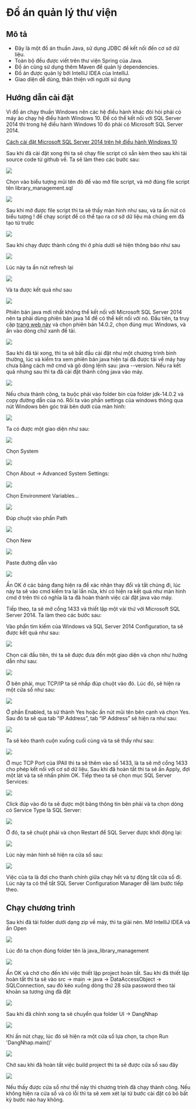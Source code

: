 # Đồ án quản lý thư viện

## Mô tả
- Đây là một đồ án thuần Java, sử dụng JDBC để kết nối đến cơ sở dữ liệu.
- Toàn bộ đều được viết trên thư viện Spring của Java.
- Đồ án cũng sử dụng thêm Maven để quản lý dependencies.
- Đồ án được quản lý bởi IntelliJ IDEA của IntelliJ.
- Giao diện dễ dùng, thân thiện với người sử dụng

## Hướng dẫn cài đặt
Vì đồ án chạy thuần Windows nên các hệ điều hành khác đòi hỏi phải có máy ảo chạy hệ điều hành Windows 10. Để có thể kết nối với SQL Server 2014 thì trong hệ điều hành Windows 10 đó phải có Microsoft SQL Server 2014.

[Cách cài đặt Microsoft SQL Server 2014 trên hệ điều hành Windows 10](https://www.howkteam.vn/course/huong-dan-cai-dat/huong-dan-cai-dat-sql-server-102)

Sau khi đã cài đặt xong thì ta sẽ chạy file script có sẵn kèm theo sau khi tải source code từ github về. Ta sẽ làm theo các bước sau:

![](/image/1.png)

Chọn vào biểu tượng mũi tên đỏ để vào mở file script, và mở đúng file script tên library_management.sql

![](/image/2.png)

Sau khi mở được file script thì ta sẽ thấy màn hình như sau, và ta ấn nút có biểu tượng ! để chạy script để có thể tạo ra cơ sở dữ liệu mà chúng em đã tạo từ trước

![](/image/3.png)

Sau khi chạy được thành công thì ở phía dưới sẽ hiện thông báo như sau

![](/image/4.png)

Lúc này ta ấn nút refresh lại

![](/image/5.png)

Và ta được kết quả như sau

![](/image/6.png)

Phiên bản java mới nhất không thể kết nối với Microsoft SQL Server 2014 nên ta phải dùng phiên bản java 14 để có thể kết nối với nó. Đầu tiên, ta truy cập [trang web này](https://jdk.java.net/archive/) và chọn phiên bản 14.0.2, chọn đúng mục Windows, và ấn vào dòng chữ xanh để tải. 

![](/image/7.png)

Sau khi đã tải xong, thì ta sẽ bắt đầu cài đặt như một chương trình bình thường, lúc và kiểm tra xem phiên bản java hiện tại đã được tải về máy hay chưa bằng cách mở cmd và gõ dòng lệnh sau: java --version. Nếu ra kết quả nhưng sau thì ta đã cài đặt thành công java vào máy.

![](/image/8.png)

Nếu chưa thành công, ta buộc phải vào folder bin của folder jdk-14.0.2 và copy đường dẫn của nó. Rồi ta vào phần settings của windows thông qua nút Windows bên góc trái bên dưới của màn hình:

![](/image/9.png)

Ta có được một giao diện như sau:

![](/image/10.png)

Chọn System

![](/image/11.png)

Chọn About -> Advanced System Settings:

![](/image/12.jpg)

Chọn Environment Variables…

![](/image/13.png)

Đúp chuột vào phần Path

![](/image/14.png)

Chọn New

![](/image/15.png)

Paste đường dẫn vào

![](/image/16.png)

Ấn OK ở các bảng đang hiện ra để xác nhận thay đổi và tắt chúng đi, lúc này ta sẽ vào cmd kiểm tra lại lần nữa, khi có hiện ra kết quả như màn hình cmd ở trên thì có nghĩa là ta đã hoàn thành việc cài đặt java vào máy.

Tiếp theo, ta sẽ mở cổng 1433 và thiết lập một vài thứ với Microsoft SQL Server 2014. Ta làm theo các bước sau:

Vào phần tìm kiếm của Windows và SQL Server 2014 Configuration, ta sẽ được kết quả như sau:

![](/image/17.png)

Chọn cái đầu tiên, thì ta sẽ được đưa đến một giao diện và chọn như hướng dẫn như sau:

![](/image/18.png)

Ở bên phải, mục TCP/IP ta sẽ nhấp đúp chuột vào đó. Lúc đó, sẽ hiện ra một cửa sổ như sau:

![](/image/19.png)

Ở phần Enabled, ta sử thành Yes hoặc ấn nút mũi tên bên cạnh và chọn Yes. Sau đó ta sẽ qua tab “IP Address”, tab “IP Address” sẽ hiện ra như sau:

![](/image/20.png)

Ta sẽ kéo thanh cuộn xuống cuối cùng và ta sẽ thấy như sau:

![](/image/21.png)

Ở mục TCP Port của IPAll thì ta sẽ thêm vào số 1433, là ta sẽ mở cổng 1433 cho phép kết nối với cơ sở dữ liệu. Sau khi đã hoàn tất thì ta sẽ ấn Apply, đợi một lát và ta sẽ nhấn phím OK. Tiếp theo ta sẽ chọn mục SQL Server Services:

![](/image/22.png)

Click đúp vào đó ta sẽ được một bảng thông tin bên phải và ta chọn dòng có Service Type là SQL Server:

![](/image/23.png)

Ở đó, ta sẽ chuột phải và chọn Restart để SQL Server được khởi động lại:

![](/image/24.png)

Lúc này màn hình sẽ hiện ra cửa sổ sau:

![](/image/25.png)

Việc của ta là đợi cho thanh chính giữa chạy hết và tự động tắt cửa sổ đi. Lúc này ta có thể tắt SQL Server Configuration Manager để làm bước tiếp theo.

## Chạy chương trình

Sau khi đã tải folder dưới dạng zip về máy, thì ta giải nén. Mở IntelliJ IDEA và ấn Open

![](/image/26.png)

Lúc đó ta chọn đúng folder tên là java_library_management

![](/image/27.png)

Ấn OK và chờ cho đến khi việc thiết lập project hoàn tất. Sau khi đã thiết lập hoàn tất thì ta sẽ vào src -> main -> java -> DataAccessObject -> SQLConnection, sau đó kéo xuống dòng thứ 28 sửa password theo tài khoản sa tương ứng đã đặt

![](/image/31.png)

Sau khi đã chỉnh xong ta sẽ chuyển qua folder UI -> DangNhap

![](/image/28.png)

Khi ấn nút chạy, lúc đó sẽ hiện ra một cửa sổ lựa chọn, ta chọn Run 'DangNhap.main()'

![](/image/29.png)

Chờ sau khi đã hoàn tất việc build project thì ta sẽ được cửa sổ sau đây

![](/image/30.png)

Nếu thấy được cửa sổ như thế này thì chương trình đã chạy thành công. Nếu không hiện ra cửa sổ và có lỗi thì ta sẽ xem xét lại từ bước cài đặt có bỏ bất kỳ bước nào hay không.
